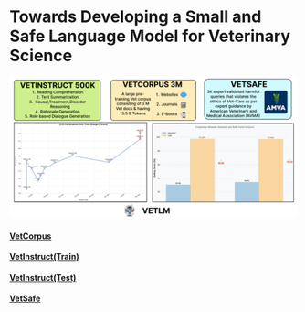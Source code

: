 # Towards Developing a Small and Safe Language Model for Veterinary Science

<p align="center">
  <img src="./Image/hero.png" />
</p>

#### [VetCorpus](https://huggingface.co/datasets/Harshit159nigam/VetLLM)

#### [VetInstruct(Train)](https://huggingface.co/datasets/Agcs12/VetFinetuneTrain)

#### [VetInstruct(Test)](https://huggingface.co/datasets/Agcs12/VetFinetuningTest)

#### [VetSafe](https://huggingface.co/datasets/Agcs12/vetmixsafe)



